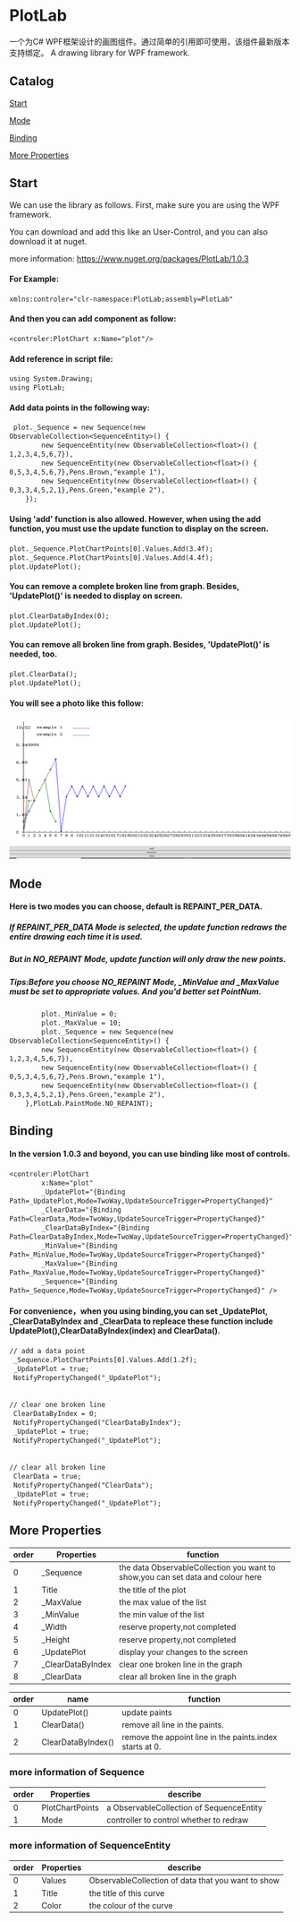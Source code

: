 # PlotLab
一个为C# WPF框架设计的画图组件。通过简单的引用即可使用，该组件最新版本支持绑定。
A drawing library for WPF framework.

## Catalog

[Start](#start)

[Mode](#mode)

[Binding](#binding)

[More Properties](#more-properties)

## Start
We can use the library as follows.
First, make sure you are using the WPF framework.

You can download and add this like an User-Control, and you can also download it at nuget.

more information: 
https://www.nuget.org/packages/PlotLab/1.0.3

#### For Example:
    xmlns:controler="clr-namespace:PlotLab;assembly=PlotLab"
#### And then you can add component as follow:
    <controler:PlotChart x:Name="plot"/>
#### Add reference in script file:
    using System.Drawing;
    using PlotLab;
#### Add data points in the following way:
     plot._Sequence = new Sequence(new ObservableCollection<SequenceEntity>() {
            new SequenceEntity(new ObservableCollection<float>() { 1,2,3,4,5,6,7}),
            new SequenceEntity(new ObservableCollection<float>() { 0,5,3,4,5,6,7},Pens.Brown,"example 1"),
            new SequenceEntity(new ObservableCollection<float>() { 0,3,3,4,5,2,1},Pens.Green,"example 2"),
        });
#### Using 'add' function is also allowed. However, when using the add function, you must use the update function to display on the screen.
    plot._Sequence.PlotChartPoints[0].Values.Add(3.4f);
    plot._Sequence.PlotChartPoints[0].Values.Add(4.4f);
    plot.UpdatePlot();
#### You can remove a complete broken line from graph. Besides, 'UpdatePlot()' is needed to display on screen.
    plot.ClearDataByIndex(0);
    plot.UpdatePlot();
#### You can remove all broken line from graph. Besides, 'UpdatePlot()' is needed, too.
    plot.ClearData();
    plot.UpdatePlot();
#### You will see a photo like this follow:
![Example](https://github.com/dongfangyier/PlotLab/blob/master/img/example1.png)


## Mode
#### Here is two modes you can choose, default is REPAINT_PER_DATA.
##### If REPAINT_PER_DATA Mode is selected, the update function redraws the entire drawing each time it is used.

##### But in NO_REPAINT Mode, update function will only draw the new points.
##### Tips:Before you choose NO_REPAINT Mode, _MinValue and _MaxValue must be set to appropriate values. And you'd better set PointNum.
            plot._MinValue = 0;
            plot._MaxValue = 10;
            plot._Sequence = new Sequence(new ObservableCollection<SequenceEntity>() {
            new SequenceEntity(new ObservableCollection<float>() { 1,2,3,4,5,6,7}),
            new SequenceEntity(new ObservableCollection<float>() { 0,5,3,4,5,6,7},Pens.Brown,"example 1"),
            new SequenceEntity(new ObservableCollection<float>() { 0,3,3,4,5,2,1},Pens.Green,"example 2"),
        },PlotLab.PaintMode.NO_REPAINT);

## Binding
#### In the version 1.0.3 and beyond, you can use binding like most of controls. 
    <controler:PlotChart
            x:Name="plot"
            _UpdatePlot="{Binding Path=_UpdatePlot,Mode=TwoWay,UpdateSourceTrigger=PropertyChanged}"
            _ClearData="{Binding Path=ClearData,Mode=TwoWay,UpdateSourceTrigger=PropertyChanged}"
            _ClearDataByIndex="{Binding Path=ClearDataByIndex,Mode=TwoWay,UpdateSourceTrigger=PropertyChanged}"
            _MinValue="{Binding Path=_MinValue,Mode=TwoWay,UpdateSourceTrigger=PropertyChanged}"
            _MaxValue="{Binding Path=_MaxValue,Mode=TwoWay,UpdateSourceTrigger=PropertyChanged}"
            _Sequence="{Binding Path=_Sequence,Mode=TwoWay,UpdateSourceTrigger=PropertyChanged}" />
#### For convenience，when you using binding,you can set _UpdatePlot, _ClearDataByIndex and _ClearData to repleace these function include UpdatePlot(),ClearDataByIndex(index) and ClearData().
    // add a data point
     _Sequence.PlotChartPoints[0].Values.Add(1.2f);
     _UpdatePlot = true;
     NotifyPropertyChanged("_UpdatePlot");
    
    
    // clear one broken line
     ClearDataByIndex = 0;
     NotifyPropertyChanged("ClearDataByIndex");
     _UpdatePlot = true;
     NotifyPropertyChanged("_UpdatePlot");
   
   
    // clear all broken line
     ClearData = true;
     NotifyPropertyChanged("ClearData");
     _UpdatePlot = true;
     NotifyPropertyChanged("_UpdatePlot");




## More Properties
| order | Properties|function
|---|---|---|
| 0| _Sequence | the data ObservableCollection you want to show,you can set data and colour here |
| 1| Title|the title of the plot|
| 2 | _MaxValue|the max value of the list|
| 3 | _MinValue |the min value of the list|
| 4 | _Width|reserve property,not completed|
| 5 | _Height|reserve property,not completed|
| 6 | _UpdatePlot |display your changes to the screen|
| 7 | _ClearDataByIndex|clear one broken line in the graph|
| 8 | _ClearData|clear all broken line in the graph|

| order | name|function
|---|---|---|
| 0| UpdatePlot() | update paints |
| 1| ClearData() |remove all line in the paints.|
| 2| ClearDataByIndex() |remove the appoint line in the paints.index starts at 0.|

### more information of Sequence
| order | Properties|describe
|---|---|---|
| 0| PlotChartPoints | a ObservableCollection of SequenceEntity |
| 1| Mode | controller to control whether to redraw |
### more information of SequenceEntity
| order | Properties|describe
|---|---|---|
| 0| Values | ObservableCollection of data that you want to show |
| 1| Title|the title of this curve|
| 2 | Color|the colour of the curve|
    
    
